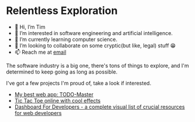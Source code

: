 # Relentless Exploration
- 👋  Hi, I’m Tim
- 👀  I’m interested in software engineering and artificial intelligence.
- 🌱  I’m currently learning computer science.
- 💞️  I’m looking to collaborate on some cryptic(but like, legal) stuff :grin:
- 📫  Reach me at [email](mailto:harvard90873@gmail.com)

The software industry is a big one, there's tons of things to explore, and I'm determined to keep going as long as possible.

I've got a few projects I'm proud of, take a look if interested.

- [My best web app: TODO-Master](https://todo-master-www.netlify.app/)
- [Tic Tac Toe online with cool effects](https://tictactoemaster.netlify.com/)
- [Dashboard For Developers - a complete visual list of crucial resources for web developers](https://dashboard4dev.netlify.app/)
